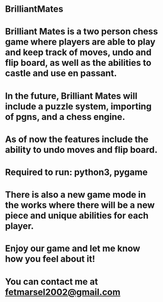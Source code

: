 # BrilliantMates

# Brilliant Mates is a two person chess game where players are able to play and keep track of moves, undo and flip board, as well as the abilities to castle and use en passant.

# In the future, Brilliant Mates will include a puzzle system, importing of pgns, and a chess engine.

# As of now the features include the ability to undo moves and flip board.

# Required to run: python3, pygame

# There is also a new game mode in the works where there will be a new piece and unique abilities for each player.

# Enjoy our game and let me know how you feel about it!

# You can contact me at fetmarsel2002@gmail.com
